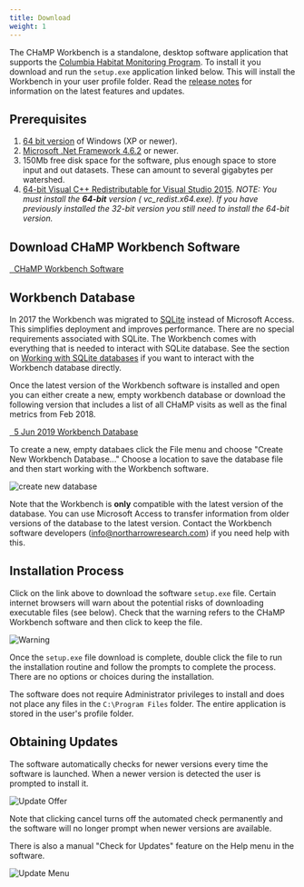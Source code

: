 ```yaml
---
title: Download
weight: 1
---
```


The CHaMP Workbench is a standalone, desktop software application that supports the [Columbia Habitat Monitoring Program](https://www.champmonitoring.org). To install it you download and run the `setup.exe` application linked below. This will install the Workbench in your user profile folder. Read the [release notes](release_notes.html) for information on the latest features and updates.

## Prerequisites

1. [64 bit version](technical_reference/guides/windows_version.html) of Windows (XP or newer).
2. [Microsoft .Net Framework 4.6.2](https://www.microsoft.com/en-us/download/details.aspx?id=53344) or newer.
3. 150Mb free disk space for the software, plus enough space to store input and out datasets. These can amount to several gigabytes per watershed.
4. [64-bit Visual C++ Redistributable for Visual Studio 2015](https://www.microsoft.com/en-ca/download/details.aspx?id=48145). *NOTE: You must install the **64-bit** version ( 
  vc_redist.x64.exe). If you have previously installed the 32-bit version you still need to install the 64-bit version.*

## Download CHaMP Workbench Software

<a class="button large fa fa-cloud-download" href="http://releases.northarrowresearch.com/CHaMPWorkbench/setup.exe">&nbsp;&nbsp;CHaMP Workbench Software</a>

## Workbench Database

In 2017 the Workbench was migrated to [SQLite](https://www.sqlite.org/) instead of Microsoft Access. This simplifies deployment and improves performance. There are no special requirements associated with SQLite. The Workbench comes with everything that is needed to interact with SQLite database. See the section on [Working with SQLite databases](/Technical_Reference/working_with_sqlite_databases.html) if you want to interact with the Workbench database directly.

Once the latest version of the Workbench software is installed and open you can either create a new, empty workbench database or download the following version that includes a list of all CHaMP visits as well as the final metrics from Feb 2018.

<a class="button large fa fa-cloud-download" href="http://releases.northarrowresearch.com/CHaMPWorkbench/2019_06_05_workbench_database.zip">&nbsp;&nbsp;5 Jun 2019 Workbench Database</a>

To create a new, empty databaes click the File menu and choose "Create New Workbench Database..." Choose a location to save the database file and then start working with the Workbench software.

![create new database](/assets/images/create_database.png)

Note that the Workbench is **only** compatible with the latest version of the database. You can use Microsoft Access to transfer information from older versions of the database to the latest version. Contact the Workbench software developers (info@northarrowresearch.com) if you need help with this.

## Installation Process

Click on the link above to download the software `setup.exe` file. Certain internet browsers will warn about the potential risks of downloading executable files (see below). Check that the warning refers to the CHaMP Workbench software and then click to keep the file.

![Warning](/assets/images/warning.png)

Once the `setup.exe` file download is complete, double click the file to run the installation routine and follow the prompts to complete the process. There are no options or choices during the installation.

The software does not require Administrator privileges to install and does not place any files in the `C:\Program Files` folder. The entire application is stored in the user's profile folder.

## Obtaining Updates

The software automatically checks for newer versions every time the software is launched. When a newer version is detected the user is prompted to install it.

![Update Offer](/assets/images/update_offer.png)

Note that clicking cancel turns off the automated check permanently and the software will no longer prompt when newer versions are available. 

There is also a manual "Check for Updates" feature on the Help menu in the software.

![Update Menu](/assets/images/checkforupdates.png)
